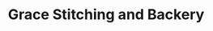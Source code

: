 ---
title: "Grace Stitching and Backery"
url: /thiruvananthapuram/grace-stitching-and-backery/
shop: Schneiderei
---